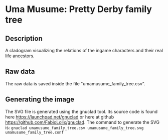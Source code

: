 # Uma Musume: Pretty Derby family tree
## Description
A cladogram visualizing the relations of the ingame characters and their real life ancestors.

## Raw data
The raw data is saved inside the file "umamusume_family_tree.csv".

## Generating the image
The SVG file is generated using the gnuclad tool. Its source code is found here https://launchpad.net/gnuclad or here at github https://github.com/FabioLolix/gnuclad.
The command to generate the SVG is:
`gnuclad umamusume_family_tree.csv umamusume_family_tree.svg umamusume_family_tree.conf`
